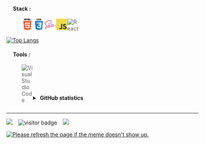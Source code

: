 
<!-- **eitherwiser/eitherwiser** is a ✨ _special_ ✨ repository because its `README.md` (this file) appears on your GitHub profile. -->


 ####  <span>&ensp;&ensp;</span> Stack :

> <img align="left" alt="HTML5" width="30px" src="https://raw.githubusercontent.com/github/explore/80688e429a7d4ef2fca1e82350fe8e3517d3494d/topics/html/html.png" />
> <img align="left" alt="CSS3" width="30px" src="https://raw.githubusercontent.com/github/explore/80688e429a7d4ef2fca1e82350fe8e3517d3494d/topics/css/css.png" />
> <img align="left" alt="Sass" width="30px" src="https://raw.githubusercontent.com/github/explore/80688e429a7d4ef2fca1e82350fe8e3517d3494d/topics/sass/sass.png" />
> <img align="left" alt="JavaScript" width="30px" src="https://raw.githubusercontent.com/github/explore/80688e429a7d4ef2fca1e82350fe8e3517d3494d/topics/javascript/javascript.png" />
> <!--<img align="left" alt="React" width="30px" src="https://raw.githubusercontent.com/github/explore/80688e429a7d4ef2fca1e82350fe8e3517d3494d/topics/react/react.png" />-->
> <img align="left" alt="React" width="30px" src="https://reactjs.org/favicon.ico" />

<br><br>

[![Top Langs](https://github-readme-stats.vercel.app/api/top-langs/?username=anuraghazra&hide_title=true&layout=compact&theme=github_dark&hide_border=true)](https://github.com/anuraghazra/github-readme-stats) <span>&ensp;&ensp;&ensp;&ensp;&ensp;&ensp;&ensp;&ensp;&ensp;&ensp;&ensp;&ensp;&ensp;&ensp;</span>

####  <span>&ensp;&ensp;</span> Tools :
> <!--<img alt="Visual Studio Code" width="30px" src="https://raw.githubusercontent.com/github/explore/80688e429a7d4ef2fca1e82350fe8e3517d3494d/topics/visual-studio-code/visual-studio-code.png" /> -->
> <img align="left" alt="Visual Studio Code" width="30px" src="https://code.visualstudio.com/favicon.ico" />

<br><br>


<span>&ensp;</span> <details> <summary><b> &nbsp;GitHub statistics</b></summary>
<span>&ensp;&ensp;&ensp;</span> <a>
<img height="100" align="center" src="https://github-readme-stats.vercel.app/api?hide_title=true&hide=stars&username=eitherwiser&show_icons=true&bg_color=0d1117&theme=github_dark&icon_color=366399&hide_border=true" />
</a>
<span>&ensp;&ensp;&ensp;&ensp;</span> <a href="https://git.io/streak-stats">
 <img height="140"  align="center" width=400 src="http://github-readme-streak-stats.herokuapp.com?user=eitherwiser&background=0d1117&theme=github-dark&hide_border=true&date_format=%5BY.%5Dn.j&ring=604040&dates=808080&stroke=131313&fire=E34C46" />
</a> 
<a href="https://github.com/ashutosh00710/github-readme-activity-graph" >    
 <img height="290" align="center" src="https://activity-graph.herokuapp.com/graph?username=eitherwiser&hide_border=true&color=808080&bg_color=0D1117&line=403040&hide_title=true&bg_color=0d1117&theme=react-dark" />
</a>
<br>
</details>
 
<br>
<hr color="red">
<p aling="right">
<img src="https://komarev.com/ghpvc/?username=eitherwiser&style=flat&label=Profile%20views&color=gray"><img>
<span>&ensp;</span> 
<img src="https://visitor-badge.glitch.me/badge?page_id=eitherwiser.eitherwiser&right_color=gray&label=Views" alt="visitor badge"/>
<span>&ensp;</span> 
<img src="https://badges.pufler.dev/visits/eitherwiser/eitherwiser?color=gray&logo=github" />
</p>

<a href="https://github.com/techytushar/random-memer"><img src='https://random-memer.herokuapp.com/' title="Meme" alt="Please refresh the page if the meme doesn't show up." height="400"></a>







 
<!--
Here are some ideas to get you started:

- 🔭 I’m currently working on ...
- 🌱 I’m currently learning ...
- 👯 I’m looking to collaborate on ...
- 🤔 I’m looking for help with ...
- 💬 Ask me about ...
- 📫 How to reach me: ...
- 😄 Pronouns: ...
- ⚡ Fun fact: ...
-->
